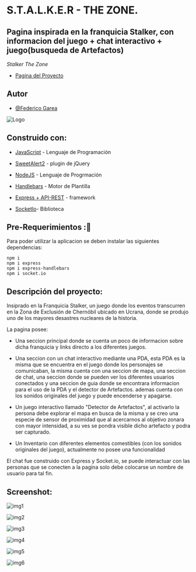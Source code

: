 # S.T.A.L.K.E.R - THE ZONE.

## Pagina inspirada en la franquicia Stalker, con informacion del juego + chat interactivo + juego(busqueda de Artefactos)

_Stalker The Zone_

- [Pagina del Proyecto](https://federicorga.github.io/Stalker-the-zone/)




## Autor

- [@Federico Garea](https://www.linkedin.com/in/federicogarea/)

![Logo](https://www.stalker2.com/user/themes/s2/images/favicon.png)




## Construido con:

* [JavaScript](https://developer.mozilla.org/en-US/docs/Web/JavaScript) - Lenguaje de Programación
  
* [SweetAlert2](https://sweetalert2.github.io/) - plugin de jQuery

* [NodeJS](https://nodejs.org/es) - Lenguaje de Progrmación
  
* [Handlebars](https://handlebarsjs.com/) - Motor de Plantilla
  
* [Express + API-REST](https://expressjs.com/es/) - framework
  
* [SocketIo](https://socket.io/)- Biblioteca






## Pre-Requerimientos :🔧

Para poder utilizar la aplicacion se deben instalar las siguientes dependencias:

```
npm i
npm i express
npm i express-handlebars
npm i socket.io
```

## Descripción del proyecto:

Insiprado en la Franquicia Stalker, un juego donde los eventos transcurren en la Zona de Exclusión de Chernóbil ubicado en Ucrana, donde se produjo uno de los mayores desastres nucleares de la historia.

La pagina posee:

 * Una seccion principal donde se cuenta un poco de informacion sobre dicha franquicia y links directo a los diferentes juegos.
 
 * Una seccion con un chat interactivo mediante una PDA, esta PDA es la misma que se encuentra en el juego donde los personajes se comunicaban, la misma cuenta con una seccion de mapa, una seccion de chat, una seccion donde se pueden ver los diferentes usuarios conectados y una seccion de guia donde se encontrara informacion para el uso de la PDA y el detector de Artefactos. ademas cuenta con los sonidos originales del juego y puede encenderse y apagarse.
 
 * Un juego interactivo llamado "Detector de Artefactos", al activarlo la persona debe explorar el mapa en busca de la misma y se creo una especie de sensor de proximidad que al acercarnos al objetivo zonara con mayor intensidad, a su ves se pondra visible dicho artefacto y podra ser capturado.

* Un Inventario con diferentes elementos comestibles (con los sonidos originales del juego), actualmente no posee una funcionalidad 

El chat fue construido con Express y Socket.io, se puede interactuar con las personas que se conecten a la pagina solo debe colocarse un nombre de usuario para tal fin.

## Screenshot:

![img1](https://github.com/federicorga/ChatStalkers/blob/main/src/public/docs/S1.png)

![img2](https://github.com/federicorga/ChatStalkers/blob/main/src/public/docs/S2.png)

![img3](https://github.com/federicorga/ChatStalkers/blob/main/src/public/docs/S3.png)

![img4](https://github.com/federicorga/ChatStalkers/blob/main/src/public/docs/S4.png)

![img5](https://github.com/federicorga/ChatStalkers/blob/main/src/public/docs/S5.png)

![img6](https://github.com/federicorga/ChatStalkers/blob/main/src/public/docs/S6.png)
